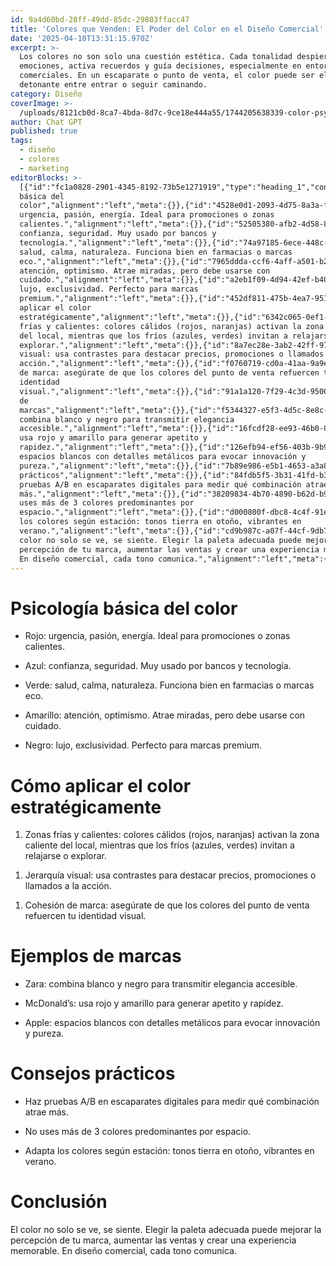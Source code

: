 ```yaml
---
id: 9a4d60bd-28ff-49dd-85dc-29803ffacc47
title: 'Colores que Venden: El Poder del Color en el Diseño Comercial'
date: '2025-04-10T13:31:15.970Z'
excerpt: >-
  Los colores no son solo una cuestión estética. Cada tonalidad despierta
  emociones, activa recuerdos y guía decisiones, especialmente en entornos
  comerciales. En un escaparate o punto de venta, el color puede ser el
  detonante entre entrar o seguir caminando.
category: Diseño
coverImage: >-
  /uploads/8121cb0d-8ca7-4bda-8d7c-9ce18e444a55/1744205638339-color-psychology.png
author: Chat GPT
published: true
tags:
  - diseño
  - colores
  - marketing
editorBlocks: >-
  [{"id":"fc1a0828-2901-4345-8192-73b5e1271919","type":"heading_1","content":"Psicología
  básica del
  color","alignment":"left","meta":{}},{"id":"4528e0d1-2093-4d75-8a3a-f74bcb83a126","type":"list_item","content":"Rojo:
  urgencia, pasión, energía. Ideal para promociones o zonas
  calientes.","alignment":"left","meta":{}},{"id":"52505380-afb2-4d58-8dc0-1667675ce452","type":"list_item","content":"Azul:
  confianza, seguridad. Muy usado por bancos y
  tecnología.","alignment":"left","meta":{}},{"id":"74a97185-6ece-448c-ad2a-58059f9bc013","type":"list_item","content":"Verde:
  salud, calma, naturaleza. Funciona bien en farmacias o marcas
  eco.","alignment":"left","meta":{}},{"id":"7965ddda-ccf6-4aff-a501-b23bbe873679","type":"list_item","content":"Amarillo:
  atención, optimismo. Atrae miradas, pero debe usarse con
  cuidado.","alignment":"left","meta":{}},{"id":"a2eb1f09-4d94-42ef-b40b-a4b6cfa675a0","type":"list_item","content":"Negro:
  lujo, exclusividad. Perfecto para marcas
  premium.","alignment":"left","meta":{}},{"id":"452df811-475b-4ea7-951d-7216daf0c063","type":"paragraph","content":"","alignment":"left","meta":{}},{"id":"ec62e044-f2c7-4af2-ae83-220caeb78445","type":"heading_1","content":"Cómo
  aplicar el color
  estratégicamente","alignment":"left","meta":{}},{"id":"6342c065-0ef1-4a2e-9bb3-fbf0edbe53e8","type":"ordered_list_item","content":"Zonas
  frías y calientes: colores cálidos (rojos, naranjas) activan la zona caliente
  del local, mientras que los fríos (azules, verdes) invitan a relajarse o
  explorar.","alignment":"left","meta":{}},{"id":"8a7ec28e-3ab2-42ff-979a-d68482d222fc","type":"ordered_list_item","content":"Jerarquía
  visual: usa contrastes para destacar precios, promociones o llamados a la
  acción.","alignment":"left","meta":{}},{"id":"f0760719-cd0a-41aa-9a9e-f85d7c502498","type":"ordered_list_item","content":"Cohesión
  de marca: asegúrate de que los colores del punto de venta refuercen tu
  identidad
  visual.","alignment":"left","meta":{}},{"id":"91a1a120-7f29-4c3d-9500-37060a5d1b8b","type":"paragraph","content":"","alignment":"left","meta":{}},{"id":"28cc0aed-f88b-4be7-8de1-3d23a01be0e1","type":"heading_1","content":"Ejemplos
  de
  marcas","alignment":"left","meta":{}},{"id":"f5344327-e5f3-4d5c-8e8c-45c90572bee9","type":"list_item","content":"Zara:
  combina blanco y negro para transmitir elegancia
  accesible.","alignment":"left","meta":{}},{"id":"16fcdf28-ee93-46b0-8289-2c3dca1b7fa0","type":"list_item","content":"McDonald’s:
  usa rojo y amarillo para generar apetito y
  rapidez.","alignment":"left","meta":{}},{"id":"126efb94-ef56-403b-9b90-a0f252e36bcd","type":"list_item","content":"Apple:
  espacios blancos con detalles metálicos para evocar innovación y
  pureza.","alignment":"left","meta":{}},{"id":"7b89e986-e5b1-4653-a3a8-a6778c4f3629","type":"paragraph","content":"","alignment":"left","meta":{}},{"id":"ab7cfd8c-11b1-4f36-98c3-9ad691c801e4","type":"heading_1","content":"Consejos
  prácticos","alignment":"left","meta":{}},{"id":"84fdb5f5-3b31-41fd-b316-660a6b66ad09","type":"list_item","content":"Haz
  pruebas A/B en escaparates digitales para medir qué combinación atrae
  más.","alignment":"left","meta":{}},{"id":"38209834-4b70-4890-b62d-b954f9928514","type":"list_item","content":"No
  uses más de 3 colores predominantes por
  espacio.","alignment":"left","meta":{}},{"id":"d000800f-dbc8-4c4f-91ef-a2817e19440f","type":"list_item","content":"Adapta
  los colores según estación: tonos tierra en otoño, vibrantes en
  verano.","alignment":"left","meta":{}},{"id":"cd9b987c-a07f-44cf-9db7-105a19129096","type":"paragraph","content":"","alignment":"left","meta":{}},{"id":"b6e298e1-b60f-45b1-8fe6-20ade313f28a","type":"heading_1","content":"Conclusión","alignment":"left","meta":{}},{"id":"3602e7bf-311d-40a7-a4d4-baae71ddb815","type":"paragraph","content":"El
  color no solo se ve, se siente. Elegir la paleta adecuada puede mejorar la
  percepción de tu marca, aumentar las ventas y crear una experiencia memorable.
  En diseño comercial, cada tono comunica.","alignment":"left","meta":{}}]
---
```

<h1>Psicología básica del color</h1>
<ul class="editor-list-ul"><li class="editor-list-li">Rojo: urgencia, pasión, energía. Ideal para promociones o zonas calientes.</li></ul>
<ul class="editor-list-ul"><li class="editor-list-li">Azul: confianza, seguridad. Muy usado por bancos y tecnología.</li></ul>
<ul class="editor-list-ul"><li class="editor-list-li">Verde: salud, calma, naturaleza. Funciona bien en farmacias o marcas eco.</li></ul>
<ul class="editor-list-ul"><li class="editor-list-li">Amarillo: atención, optimismo. Atrae miradas, pero debe usarse con cuidado.</li></ul>
<ul class="editor-list-ul"><li class="editor-list-li">Negro: lujo, exclusividad. Perfecto para marcas premium.</li></ul>
<p></p>
<h1>Cómo aplicar el color estratégicamente</h1>
<ol class="editor-list-ol"><li class="editor-list-li">Zonas frías y calientes: colores cálidos (rojos, naranjas) activan la zona caliente del local, mientras que los fríos (azules, verdes) invitan a relajarse o explorar.</li></ol>
<ol class="editor-list-ol"><li class="editor-list-li">Jerarquía visual: usa contrastes para destacar precios, promociones o llamados a la acción.</li></ol>
<ol class="editor-list-ol"><li class="editor-list-li">Cohesión de marca: asegúrate de que los colores del punto de venta refuercen tu identidad visual.</li></ol>
<p></p>
<h1>Ejemplos de marcas</h1>
<ul class="editor-list-ul"><li class="editor-list-li">Zara: combina blanco y negro para transmitir elegancia accesible.</li></ul>
<ul class="editor-list-ul"><li class="editor-list-li">McDonald’s: usa rojo y amarillo para generar apetito y rapidez.</li></ul>
<ul class="editor-list-ul"><li class="editor-list-li">Apple: espacios blancos con detalles metálicos para evocar innovación y pureza.</li></ul>
<p></p>
<h1>Consejos prácticos</h1>
<ul class="editor-list-ul"><li class="editor-list-li">Haz pruebas A/B en escaparates digitales para medir qué combinación atrae más.</li></ul>
<ul class="editor-list-ul"><li class="editor-list-li">No uses más de 3 colores predominantes por espacio.</li></ul>
<ul class="editor-list-ul"><li class="editor-list-li">Adapta los colores según estación: tonos tierra en otoño, vibrantes en verano.</li></ul>
<p></p>
<h1>Conclusión</h1>
<p>El color no solo se ve, se siente. Elegir la paleta adecuada puede mejorar la percepción de tu marca, aumentar las ventas y crear una experiencia memorable. En diseño comercial, cada tono comunica.</p>
